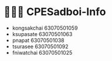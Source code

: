 # 🧑🏻‍💻 CPESadboi-Info

- kongsakchai 63070501059
- ksupasate 63070501063
- pnapat 63070501038
- tsurasee 63070501092
- fniwatchai 63070501025
